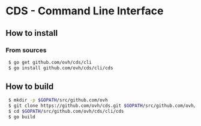 # CDS - Command Line Interface

## How to install

### From sources

```bash
 $ go get github.com/ovh/cds/cli
 $ go install github.com/ovh/cds/cli/cds
```

## How to build

```bash
 $ mkdir -p $GOPATH/src/github.com/ovh
 $ git clone https://github.com/ovh/cds.git $GOPATH/src/github.com/ovh/cds
 $ cd $GOPATH/src/github.com/ovh/cds/cli/cds
 $ go build
```
